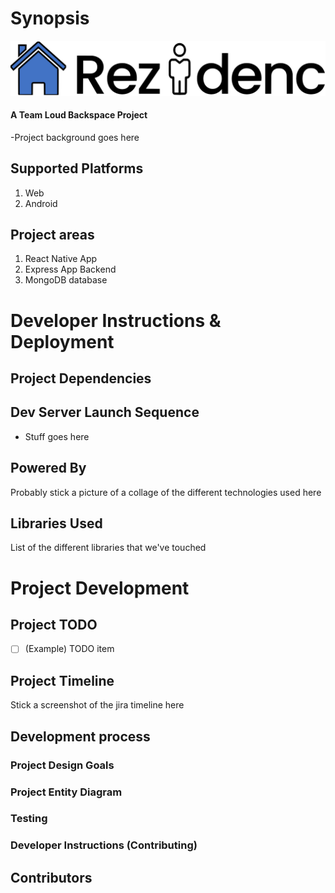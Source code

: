 # Synopsis
![Rezidenc Logo](/react-native-app/assets/final-logo--rezidenc.png)
#### A Team Loud Backspace Project

-Project background goes here

## Supported Platforms

1. Web
2. Android

## Project areas

1. React Native App
2. Express App Backend
3. MongoDB database

# Developer Instructions & Deployment

## Project Dependencies 



## Dev Server Launch Sequence 
- Stuff goes here

## Powered By

Probably stick a picture of a collage of the different technologies used here

## Libraries Used

List of the different libraries that we've touched

# Project Development

## Project TODO

- [ ] \(Example) TODO item

## Project Timeline

Stick a screenshot of the jira timeline here

## Development process



### Project Design Goals



### Project Entity Diagram



### Testing



### Developer Instructions (Contributing)



## Contributors


